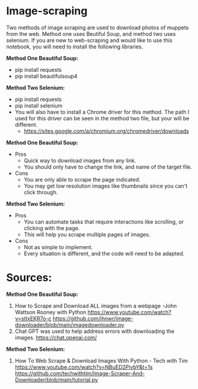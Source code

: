 # Image-scraping
Two methods of image scraping are used to download photos of muppets from the web. Method one uses Beutiful Soup, and method two uses selenium. If you are new to web-scraping and would like to use this notebook, you will need to install the following libraries.

**Method One Beautiful Soup:** 
- pip install requests 
- pip install beautifulsoup4

**Method Two Selenium:**
- pip install requests
- pip install selenium
- You will also have to install a Chrome driver for this method. The path I used for this driver can be seen in the method two file, but your will be different. 
  - https://sites.google.com/a/chromium.org/chromedriver/downloads
 
**Method One Beautiful Soup:** 
- Pros
  - Quick way to download images from any link.
  - You should only have to change the link, and name of the target file.
- Cons
  - You are only able to scrape the page indicated.
  - You may get low resolution images like thumbnails since you can't click through.

**Method Two Selenium:**
- Pros
  - You can automate tasks that require interactions like scrolling, or clicking with the page.
  - This will help you scrape multiple pages of images.
- Cons
  - Not as simple to implement.
  - Every situation is different, and the code will need to be adapted.  

# Sources:
**Method One Beautiful Soup:**
1. How to Scrape and Download ALL images from a webpage -John Wattson Rooney with Python
    https://www.youtube.com/watch?v=stIxEKR7o-c
    https://github.com/jhnwr/image-downloader/blob/main/imagedownloader.py
3. Chat GPT was used to help address errors with downloading the images.
    https://chat.openai.com/
   

**Method Two Selenium:**
1. How To Web Scrape & Download Images With Python - Tech with Tim
   https://www.youtube.com/watch?v=NBuED2PivbY&t=1s
   https://github.com/techwithtim/Image-Scraper-And-Downloader/blob/main/tutorial.py
